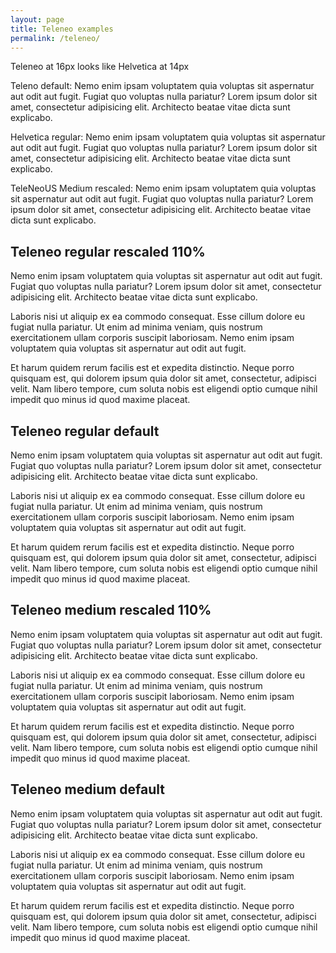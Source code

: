 ```yaml
---
layout: page
title: Teleneo examples
permalink: /teleneo/
---
```


Teleneo at 16px looks like Helvetica at 14px

<p class="teleneo">Teleno default: Nemo enim ipsam voluptatem quia voluptas sit aspernatur aut odit aut fugit. Fugiat quo voluptas nulla pariatur? Lorem ipsum dolor sit amet, consectetur adipisicing elit. Architecto beatae vitae dicta sunt explicabo.</p>

<p class="helvetica">Helvetica regular: Nemo enim ipsam voluptatem quia voluptas sit aspernatur aut odit aut fugit. Fugiat quo voluptas nulla pariatur? Lorem ipsum dolor sit amet, consectetur adipisicing elit. Architecto beatae vitae dicta sunt explicabo.</p>

<p>TeleNeoUS Medium rescaled: Nemo enim ipsam voluptatem quia voluptas sit aspernatur aut odit aut fugit. Fugiat quo voluptas nulla pariatur? Lorem ipsum dolor sit amet, consectetur adipisicing elit. Architecto beatae vitae dicta sunt explicabo.</p>


## Teleneo regular rescaled 110%

<p class="teleneo-rescaled">Nemo enim ipsam voluptatem quia voluptas sit aspernatur aut odit aut fugit. Fugiat quo voluptas nulla pariatur? Lorem ipsum dolor sit amet, consectetur adipisicing elit. Architecto beatae vitae dicta sunt explicabo.</p>

<p class="teleneo-rescaled">Laboris nisi ut aliquip ex ea commodo consequat. Esse cillum dolore eu fugiat nulla pariatur. Ut enim ad minima veniam, quis nostrum exercitationem ullam corporis suscipit laboriosam. Nemo enim ipsam voluptatem quia voluptas sit aspernatur aut odit aut fugit.</p>

<p class="teleneo-rescaled">Et harum quidem rerum facilis est et expedita distinctio. Neque porro quisquam est, qui dolorem ipsum quia dolor sit amet, consectetur, adipisci velit. Nam libero tempore, cum soluta nobis est eligendi optio cumque nihil impedit quo minus id quod maxime placeat.</p>


## Teleneo regular default

<p class="teleneo">Nemo enim ipsam voluptatem quia voluptas sit aspernatur aut odit aut fugit. Fugiat quo voluptas nulla pariatur? Lorem ipsum dolor sit amet, consectetur adipisicing elit. Architecto beatae vitae dicta sunt explicabo.</p>

<p class="teleneo">Laboris nisi ut aliquip ex ea commodo consequat. Esse cillum dolore eu fugiat nulla pariatur. Ut enim ad minima veniam, quis nostrum exercitationem ullam corporis suscipit laboriosam. Nemo enim ipsam voluptatem quia voluptas sit aspernatur aut odit aut fugit.</p>

<p class="teleneo">Et harum quidem rerum facilis est et expedita distinctio. Neque porro quisquam est, qui dolorem ipsum quia dolor sit amet, consectetur, adipisci velit. Nam libero tempore, cum soluta nobis est eligendi optio cumque nihil impedit quo minus id quod maxime placeat.</p>


## Teleneo medium rescaled 110%

Nemo enim ipsam voluptatem quia voluptas sit aspernatur aut odit aut fugit. Fugiat quo voluptas nulla pariatur? Lorem ipsum dolor sit amet, consectetur adipisicing elit. Architecto beatae vitae dicta sunt explicabo.

Laboris nisi ut aliquip ex ea commodo consequat. Esse cillum dolore eu fugiat nulla pariatur. Ut enim ad minima veniam, quis nostrum exercitationem ullam corporis suscipit laboriosam. Nemo enim ipsam voluptatem quia voluptas sit aspernatur aut odit aut fugit.

Et harum quidem rerum facilis est et expedita distinctio. Neque porro quisquam est, qui dolorem ipsum quia dolor sit amet, consectetur, adipisci velit. Nam libero tempore, cum soluta nobis est eligendi optio cumque nihil impedit quo minus id quod maxime placeat.

## Teleneo medium default

<p class="teleneo-medium">Nemo enim ipsam voluptatem quia voluptas sit aspernatur aut odit aut fugit. Fugiat quo voluptas nulla pariatur? Lorem ipsum dolor sit amet, consectetur adipisicing elit. Architecto beatae vitae dicta sunt explicabo.</p>

<p class="teleneo-medium">Laboris nisi ut aliquip ex ea commodo consequat. Esse cillum dolore eu fugiat nulla pariatur. Ut enim ad minima veniam, quis nostrum exercitationem ullam corporis suscipit laboriosam. Nemo enim ipsam voluptatem quia voluptas sit aspernatur aut odit aut fugit.</p>

<p class="teleneo-medium">Et harum quidem rerum facilis est et expedita distinctio. Neque porro quisquam est, qui dolorem ipsum quia dolor sit amet, consectetur, adipisci velit. Nam libero tempore, cum soluta nobis est eligendi optio cumque nihil impedit quo minus id quod maxime placeat.</p>